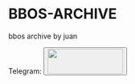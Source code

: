 # BBOS-ARCHIVE
bbos archive by juan

Telegram:
<button name="telegram" onclick="https://t.me/leaksurmom" ><img src="https://ar.toneden.io/26034855/512a7f06-d404-4653-9981-ae3e6166e939" width="150" height="50"/></button>
